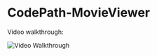 # CodePath-MovieViewer

Video walkthrough:

<img src='http://i.imgur.com/WGHJcfd.gif' title='Video Walkthrough' width='' alt='Video Walkthrough' />

